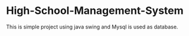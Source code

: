 # High-School-Management-System
This is simple project
using java swing and Mysql is used as database.
